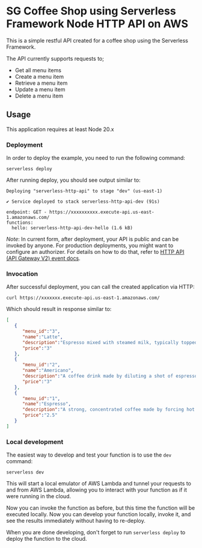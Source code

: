 <!--
title: 'AWS Simple HTTP Endpoint example in NodeJS'
description: 'This template demonstrates how to make a simple HTTP API with Node.js running on AWS Lambda and API Gateway using the Serverless Framework.'
layout: Doc
framework: v4
platform: AWS
language: nodeJS
authorLink: 'https://github.com/serverless'
authorName: 'Serverless, Inc.'
authorAvatar: 'https://avatars1.githubusercontent.com/u/13742415?s=200&v=4'
-->

# SG Coffee Shop using Serverless Framework Node HTTP API on AWS

This is a simple restful API created for a coffee shop using the Serverless Framework.

The API currently supports requests to;

- Get all menu items
- Create a menu item
- Retrieve a menu item
- Update a menu item
- Delete a menu item

## Usage

This application requires at least Node 20.x

### Deployment

In order to deploy the example, you need to run the following command:

```
serverless deploy
```

After running deploy, you should see output similar to:

```
Deploying "serverless-http-api" to stage "dev" (us-east-1)

✔ Service deployed to stack serverless-http-api-dev (91s)

endpoint: GET - https://xxxxxxxxxx.execute-api.us-east-1.amazonaws.com/
functions:
  hello: serverless-http-api-dev-hello (1.6 kB)
```

_Note_: In current form, after deployment, your API is public and can be invoked by anyone. For production deployments, you might want to configure an authorizer. For details on how to do that, refer to [HTTP API (API Gateway V2) event docs](https://www.serverless.com/framework/docs/providers/aws/events/http-api).

### Invocation

After successful deployment, you can call the created application via HTTP:

```
curl https://xxxxxxx.execute-api.us-east-1.amazonaws.com/
```

Which should result in response similar to:

```json
[
   {
      "menu_id":"3",
      "name":"Latte",
      "description":"Espresso mixed with steamed milk, typically topped with a small amount of foam. A smooth, creamy coffee...",
      "price":"3"
   },
   {
      "menu_id":"2",
      "name":"Americano",
      "description":"A coffee drink made by diluting a shot of espresso with hot water, giving it a similar strength to drip coffee.",
      "price":"3"
   },
   {
      "menu_id":"1",
      "name":"Espresso",
      "description":"A strong, concentrated coffee made by forcing hot water through finely-ground coffee beans.",
      "price":"2.5"
   }
]
```

### Local development

The easiest way to develop and test your function is to use the `dev` command:

```
serverless dev
```

This will start a local emulator of AWS Lambda and tunnel your requests to and from AWS Lambda, allowing you to interact with your function as if it were running in the cloud.

Now you can invoke the function as before, but this time the function will be executed locally. Now you can develop your function locally, invoke it, and see the results immediately without having to re-deploy.

When you are done developing, don't forget to run `serverless deploy` to deploy the function to the cloud.
